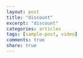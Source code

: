 ```yaml
---
layout: post
title: "discount"
excerpt: "discount"
categories: articles
tags: [sample-post, video]
comments: true
share: true
---
```

<div class="apester-media" data-media-id="5eb4219727e0f852bfacd946" height="512"></div><script async src="https://static.apester.com/js/sdk/latest/apester-sdk.js"></script>

